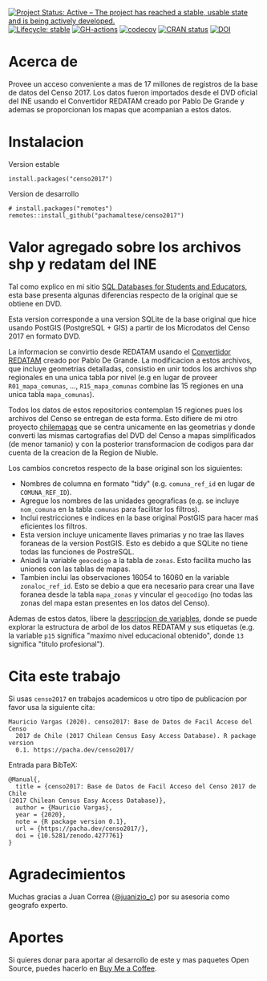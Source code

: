 <!-- badges: start -->
[![Project Status: Active – The project has reached a stable, usable state and is being actively developed.](https://www.repostatus.org/badges/latest/active.svg)](https://www.repostatus.org/#active)
[![Lifecycle: stable](https://img.shields.io/badge/lifecycle-maturing-blue.svg)](https://www.tidyverse.org/lifecycle/#stable)
[![GH-actions](https://github.com/pachamaltese/censo2017/workflows/R-CMD-check/badge.svg)](https://github.com/pachamaltese/censo2017/actions)
[![codecov](https://codecov.io/gh/pachamaltese/censo2017/branch/main/graph/badge.svg?token=XI59cmGd15)](https://codecov.io/gh/pachamaltese/censo2017)
[![CRAN status](https://www.r-pkg.org/badges/version/censo2017)](https://CRAN.R-project.org/package=censo2017)
[![DOI](https://zenodo.org/badge/DOI/10.5281/zenodo.4277761.svg)](https://doi.org/10.5281/zenodo.4277761)
<!-- badges: end -->

# Acerca de

Provee un acceso conveniente a mas de 17 millones de registros de la base de datos del Censo 2017. Los datos fueron importados desde el DVD oficial del INE usando el Convertidor REDATAM creado por Pablo De Grande y ademas se proporcionan los mapas que acompanian a estos datos.

# Instalacion

Version estable
```
install.packages("censo2017")
```

Version de desarrollo
```
# install.packages("remotes")
remotes::install_github("pachamaltese/censo2017")
```

# Valor agregado sobre los archivos shp y redatam del INE

Tal como explico en mi sitio [SQL Databases for Students and Educators](https://db-edu.pacha.dev/), esta base presenta algunas diferencias respecto de la original que se obtiene en DVD.

Esta version corresponde a una version SQLite de la base original que hice usando PostGIS (PostgreSQL + GIS) a partir de los Microdatos del Censo 2017 en formato DVD. 

La informacion se convirtio desde REDATAM usando el [Convertidor REDATAM](https://github.com/discontinuos/redatam-converter/) creado por Pablo De Grande. La modificacion a estos archivos, que incluye geometrias detalladas, consistio en unir todos los archivos shp regionales en una unica tabla por nivel (e.g en lugar de proveer `R01_mapa_comunas`, ..., `R15_mapa_comunas` combine las 15 regiones en una unica tabla `mapa_comunas`).

Todos los datos de estos repositorios contemplan 15 regiones pues los archivos del Censo se entregan de esta forma. Esto difiere de mi otro proyecto [chilemapas](https://pacha.dev/chilemapas/) que se centra unicamente en las geometrias y donde converti las mismas cartografias del DVD del Censo a mapas simplificados (de menor tamanio) y con la posterior transformacion de codigos para dar cuenta de la creacion de la Region de Niuble.

Los cambios concretos respecto de la base original son los siguientes:
* Nombres de columna en formato "tidy" (e.g. `comuna_ref_id` en lugar de `COMUNA_REF_ID`).
* Agregue los nombres de las unidades geograficas (e.g. se incluye `nom_comuna` en la tabla `comunas` para facilitar los filtros).
* Inclui restricciones e indices en la base original PostGIS para hacer maś eficientes los filtros.
* Esta version incluye unicamente llaves primarias y no trae las llaves foraneas de la version PostGIS. Esto es debido a que SQLite no tiene todas las funciones de PostreSQL.
* Aniadi la variable `geocodigo` a la tabla de `zonas`. Esto facilita mucho las uniones con las tablas de mapas.
* Tambien inclui las observaciones 16054 to 16060 en la variable `zonaloc_ref_id`. Esto se debio a que era necesario para crear una llave foranea desde la tabla `mapa_zonas` y vincular el `geocodigo` (no todas las zonas del mapa estan presentes en los datos del Censo).

Ademas de estos datos, libere la [descripcion de variables](https://db-edu.pacha.dev/censo2017-descripcion-variables.xml), donde se puede explorar la estructura de arbol de los datos REDATAM y sus etiquetas (e.g. la variable `p15` significa "maximo nivel educacional obtenido", donde `13` significa "titulo profesional").

# Cita este trabajo

Si usas `censo2017` en trabajos academicos u otro tipo de publicacion por favor usa la siguiente cita:

```
Mauricio Vargas (2020). censo2017: Base de Datos de Facil Acceso del Censo
  2017 de Chile (2017 Chilean Census Easy Access Database). R package version
  0.1. https://pacha.dev/censo2017/
```

Entrada para BibTeX:

```
@Manual{,
  title = {censo2017: Base de Datos de Facil Acceso del Censo 2017 de Chile
(2017 Chilean Census Easy Access Database)},
  author = {Mauricio Vargas},
  year = {2020},
  note = {R package version 0.1},
  url = {https://pacha.dev/censo2017/},
  doi = {10.5281/zenodo.4277761}
}
```

# Agradecimientos

Muchas gracias a Juan Correa ([\@juanizio_c](https://twitter.com/Juanizio_C/)) por su asesoria como geografo experto.

# Aportes

Si quieres donar para aportar al desarrollo de este y mas paquetes Open Source, puedes hacerlo en [Buy Me a Coffee](https://www.buymeacoffee.com/pacha/).

